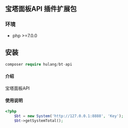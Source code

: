 ## 宝塔面板API 插件扩展包

### 环境

- php >=7.0.0

## 安装
```php
composer require hulang/bt-api
```

#### 介绍
宝塔面板API

#### 使用说明

```php
<?php
    $bt = new System('http://127.0.0.1:8888', 'Key');
    $bt->getSystemTotal();

```